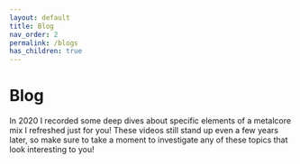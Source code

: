 ```yaml
---
layout: default
title: Blog
nav_order: 2
permalink: /blogs
has_children: true
---
```


# Blog

In 2020 I recorded some deep dives about specific elements of a metalcore mix I refreshed just for you! These videos still stand up even a few years later, so make sure to take a moment to investigate any of these topics that look interesting to you!
